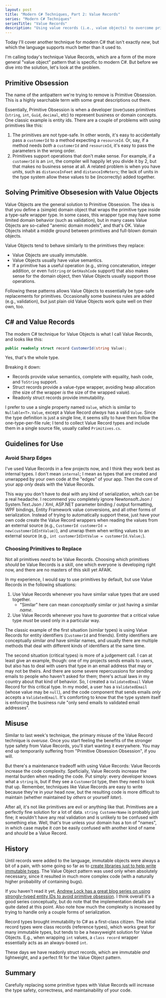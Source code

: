 ```yaml
---
layout: post
title: "Modern C# Techniques, Part 2: Value Records"
series: "Modern C# Techniques"
seriesTitle: "Value Records"
description: "Using value records (i.e., value objects) to overcome primitive obsession. Part of a series looking at modern C# code techniques."
---
```


Today I'll cover another technique for modern C# that isn't exactly *new*, but which the language supports much better than it used to.

I'm calling today's technique Value Records, which are a form of the more general "value object" pattern that is specific to modern C#. But before we dive into the solution, let's look at the problem.

## Primitive Obsession

The name of the antipattern we're trying to remove is Primitive Obsession. This is a highly searchable term with some great descriptions out there.

Essentially, Primitive Obsession is when a developer (over)uses primitives (`string`, `int`, `Guid`, `decimal`, etc) to represent business or domain concepts. One classic example is entity ids. There are a couple of problems with using primitives like this:
1. The primitives are not type-safe. In other words, it's easy to accidentally pass a `customerId` to a method expecting a `resourceId`. Or, say, if a method needs *both* a `customerId` and `resourceId`, it's easy to pass the parameters in the wrong order.
2. Primitives support operations that don't make sense. For example, if a `customerId` is an `int`, the compiler will happily let you divide it by 2, but that makes no business sense at all. A related problem is when you have *units*, such as `distanceInFeet` and `distanceInMeters`; the lack of units in the type system allow these values to be (incorrectly) added together.

## Solving Primitive Obsesesion with Value Objects

Value Objects are the general solution to Primitive Obsession. The idea is that you define a (simple) domain object that wraps the primitive type inside a type-safe wrapper type. In some cases, this wrapper type may have some limited domain behavior (such as validation), but in many cases Value Objects are so-called "anemic domain models", and that's OK. Value Objects inhabit a middle ground between primitives and full-blown domain objects.

Value Objects tend to behave similarly to the primitives they replace:
- Value Objects are usually immutable.
- Value Objects usually have value semantics.
- If a primitive has a useful operation (e.g., string concatenation, integer addition, or even `ToString` or `GetHashCode` support) that also makes sense for the domain object, then Value Objects usually support those operations.

Following these patterns allows Value Objects to essentially be type-safe replacements for primitives. Occasionally some business rules are added (e.g., validation), but just plain old Value Objects work quite well on their own, too.

## C# and Value Records

The modern C# technique for Value Objects is what I call Value Records, and looks like this:

```C#
public readonly struct record CustomerId(string Value);
```

Yes, that's the whole type.

Breaking it down:
- Records provide value semantics, complete with equality, hash code, and `ToString` support.
- Struct records provide a value-type wrapper, avoiding heap allocation (the size of the wrapper *is* the size of the wrapped value).
- Readonly struct records provide immutability.

I prefer to use a single property named `Value`, which is similar to `Nullable<T>.Value`, except a Value Record *always* has a valid `Value`. Since the type definition is just a single line, it seems silly to have them follow the one-type-per-file rule; I tend to collect Value Record types and include them in a single source file, usually called `Primitives.cs`.

## Guidelines for Use

### Avoid Sharp Edges

I've used Value Records in a few projects now, and I think they work best as internal types. I don't mean `internal`; I mean as types that are created and unwrapped by your own code at the "edges" of your app. Then the core of your app *only* deals with the Value Records.

This way you don't have to deal with any kind of serialization, which can be a real headache. I recommend you completely ignore Newtonsoft.Json / System.Text.Json / Xml, ASP.NET parameter binding / output formatting, WPF bindings, Entity Framework value conversions, and all other forms of serialization. Instead of trying to automatically support these, just have your own code create the Value Record wrappers when reading the values from an external source (e.g., `CustomerId customerId = new(customerIdIntValue)`), and unwrap them when writing values to an external source (e.g., `int customerIdIntValue = customerId.Value;`).

### Choosing Primitives to Replace

Not all primitives *need* to be Value Records. Choosing which primitives *should* be Value Records is a skill, one which everyone is developing right now, and there are no masters of this skill yet AFAIK.

In my experience, I would say to use primitives by default, but use Value Records in the following situations:
1. Use Value Records whenever you have similar value types that are used together.
   - "Similar" here can mean *conceptually* similar or just having a similar *name*.
2. Use Value Records whenever you have to *guarantee* that a critical value type *must* be used only in a particular way.

The classic example of the first situation (similar types) is using Value Records for entity identifiers (`CustomerId` and friends). Entity identifiers are conceptually similar *and* have similar names, and usually there are multiple methods that deal with different kinds of identifiers at the same time.

The second situation (critical types) is more of a judgement call. I can at least give an example, though: one of my projects sends emails to users, but also has to deal with users that type in an email address that may or may not be theirs. And there are some severe repercussions for sending emails to people who haven't asked for them; there's actual laws in my country about that kind of behavior. So, I created a `ValidatedEmail` Value Record for this critical type. In my model, a user has a `ValidatedEmail` (whose value may be `null`), and the code component that sends emails *only* accepts a `ValidatedEmail`. It's comforting to know that the type system itself is enforcing the business rule "only send emails to validated email addresses".

## Misuse

Similar to last week's technique, the primary misuse of the Value Record technique is *overuse*. Once you start feeling the benefits of the stronger type safety from Value Records, you'll start wanting it everywhere. You may end up temporarily suffering from "Primitive Obsession Obsession", if you will.

But there's a maintenance tradeoff with using Value Records: Value Records increase the code complexity. Speficially, Value Records increase the mental burden when reading the code. Put simply: every developer knows what a `string` is, but if they see a `CustomerId` type, then they need to look that up. Remember, techniques like Value Records are easy to write because they're in *your* head *now*, but the resulting code is more difficult to maintain (whether maintained by *others* or yourself *later*).

After all, it's not like primitives are evil or anything like that. Primitives are a perfectly fine solution for a lot of data. `string CustomerName` is probably just fine; it wouldn't have any real validation and is unlikely to be confused with something else. Well, that's true unless your domain has a ton of "names", in which case maybe it *can* be easily confused with another kind of name and *should* be a Value Record.

## History

Until records were added to the language, immutable objects were always a bit of a pain, with some going so far as to [create libraries just to help write immutable types](https://github.com/AArnott/ImmutableObjectGraph). The Value Object pattern was used only when absolutely necessary, since it resulted in much more complex code (with a naturally higher probability of containing bugs).

If you haven't read it yet, [Andrew Lock has a great blog series on using strongly-typed entity IDs to avoid primitive obsession](https://andrewlock.net/series/using-strongly-typed-entity-ids-to-avoid-primitive-obsession/). I think overall it's a good series conceptually, but do note that the implementation details are quite dated at this point. Also note how much the complexity is increased by trying to handle only a couple forms of serialization.

Record types brought immutability to C# as a first-class citizen. The initial record types were class records (reference types), which works great for many immutable types, but tends to be a heavyweight solution for Value Objects. E.g., when wrapping `int` values, a `class record` wrapper essentially acts as an always-boxed `int`.

These days we have readonly struct records, which are immutable *and* lightweight, and a perfect fit for the Value Object pattern.

## Summary

Carefully replacing some primitive types with Value Records will increase the type safety, correctness, and maintainability of your code.

